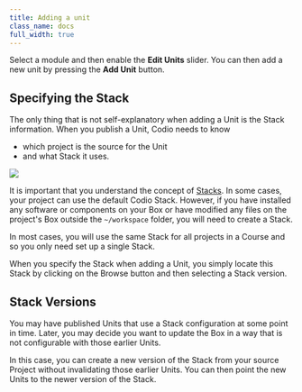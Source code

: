 ```yaml
---
title: Adding a unit
class_name: docs
full_width: true
---
```


Select a module and then enable the **Edit Units** slider. You can then add a new unit by pressing the **Add Unit** button.

## Specifying the Stack
The only thing that is not self-explanatory when adding a Unit is the Stack information. When you publish a Unit, Codio needs to know 

- which project is the source for the Unit
- and what Stack it uses.

![](/img/docs/stacks_list.png)

It is important that you understand the concept of [Stacks](/docs/project/stacks/). In some cases, your project can use the default Codio Stack. However, if you have installed any software or components on your Box or have modified any files on the project's Box outside the `~/workspace` folder, you will need to create a Stack.

In most cases, you will use the same Stack for all projects in a Course and so you only need set up a single Stack. 

When you specify the Stack when adding a Unit, you simply locate this Stack by clicking on the Browse button and then selecting a Stack version.

## Stack Versions
You may have published Units that use a Stack configuration at some point in time. Later, you may decide you want to update the Box in a way that is not configurable with those earlier Units. 

In this case, you can create a new version of the Stack from your source Project without invalidating those earlier Units. You can then point the new Units to the newer version of the Stack.

